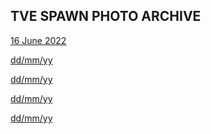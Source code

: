 
<h2>TVE SPAWN PHOTO ARCHIVE</h2>
<p><a href="https://whipsterstain.github.io/TVEUpdates/date1.md">16 June 2022</a></p>
<p><a href="https://www.google.com/">dd/mm/yy</a></p>
<p><a href="https://www.google.com/">dd/mm/yy</a></p>
<p><a href="https://www.google.com/">dd/mm/yy</a></p>
<p><a href="https://www.google.com/">dd/mm/yy</a></p>



